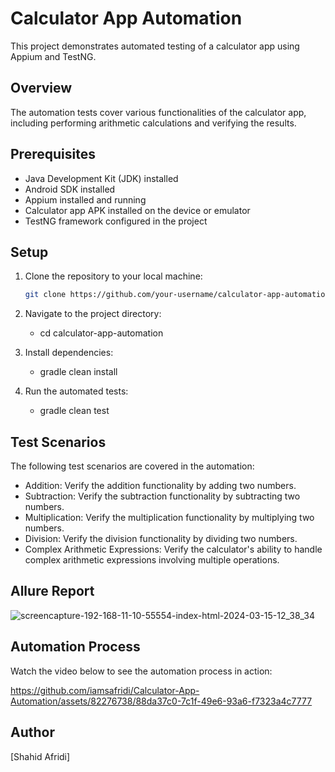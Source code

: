 # Calculator App Automation

This project demonstrates automated testing of a calculator app using Appium and TestNG.

## Overview

The automation tests cover various functionalities of the calculator app, including performing arithmetic calculations and verifying the results.

## Prerequisites

- Java Development Kit (JDK) installed
- Android SDK installed
- Appium installed and running
- Calculator app APK installed on the device or emulator
- TestNG framework configured in the project

## Setup

1. Clone the repository to your local machine:

   ```bash
   git clone https://github.com/your-username/calculator-app-automation.git
1. Navigate to the project directory:
   - cd calculator-app-automation
2. Install dependencies:
   - gradle clean install
3. Run the automated tests:
   - gradle clean test

## Test Scenarios

The following test scenarios are covered in the automation:

 - Addition: Verify the addition functionality by adding two numbers.
 - Subtraction: Verify the subtraction functionality by subtracting two numbers.
 - Multiplication: Verify the multiplication functionality by multiplying two numbers.
 - Division: Verify the division functionality by dividing two numbers.
 - Complex Arithmetic Expressions: Verify the calculator's ability to handle complex arithmetic expressions involving multiple operations.

## Allure Report
![screencapture-192-168-11-10-55554-index-html-2024-03-15-12_38_34](https://github.com/iamsafridi/Calculator-App-Automation/assets/82276738/4e7f256c-c804-4c3d-8cf7-d7603d8cec96)

## Automation Process
Watch the video below to see the automation process in action:

https://github.com/iamsafridi/Calculator-App-Automation/assets/82276738/88da37c0-7c1f-49e6-93a6-f7323a4c7777

## Author
[Shahid Afridi]


